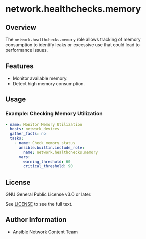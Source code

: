 # network.healthchecks.memory

## Overview
The `network.healthchecks.memory` role allows tracking of memory consumption to identify leaks or excessive use that could lead to performance issues.

## Features
- Monitor available memory.
- Detect high memory consumption.

## Usage
### Example: Checking Memory Utilization
```yaml
- name: Monitor Memory Utilization
  hosts: network_devices
  gather_facts: no
  tasks:
    - name: Check memory status
      ansible.builtin.include_role:
        name: network.healthchecks.memory
      vars:
        warning_threshold: 60
        critical_threshold: 90
```
## License

GNU General Public License v3.0 or later.

See [LICENSE](https://www.gnu.org/licenses/gpl-3.0.txt) to see the full text.

## Author Information

- Ansible Network Content Team
